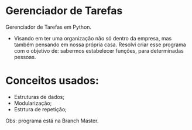 # Gerenciador de Tarefas
Gerenciador de Tarefas em Python.

* Visando em ter uma organização não só dentro da empresa, mas também pensando em nossa própria casa. Resolvi criar esse programa com o objetivo de: sabermos estabelecer funções, para determinadas pessoas.

# Conceitos usados:

- Estruturas de dados;
- Modularização;
- Estrtura de repetição;


Obs: programa está na Branch Master.
